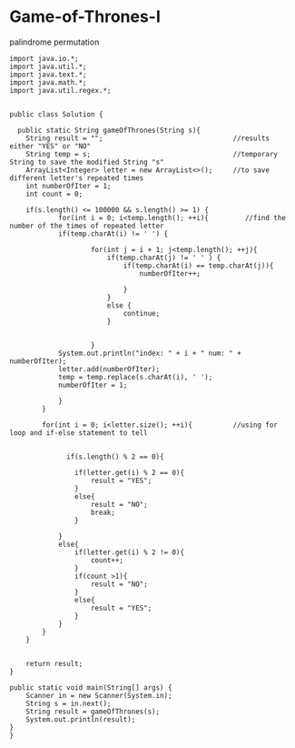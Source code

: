 # Game-of-Thrones-I
palindrome permutation


    import java.io.*;
    import java.util.*;
    import java.text.*;
    import java.math.*;
    import java.util.regex.*;
    
    
    public class Solution {

      public static String gameOfThrones(String s){
        String result = "";                                //results either "YES" or "NO"
        String temp = s;                                   //temporary String to save the modified String "s"
        ArrayList<Integer> letter = new ArrayList<>();     //to save different letter's repeated times
        int numberOfIter = 1;
        int count = 0;
        
        if(s.length() <= 100000 && s.length() >= 1) {
        		for(int i = 0; i<temp.length(); ++i){         //find the number of the times of repeated letter
                if(temp.charAt(i) != ' ') {

            			for(int j = i + 1; j<temp.length(); ++j){
            				if(temp.charAt(j) != ' ' ) {
            					if(temp.charAt(i) == temp.charAt(j)){
            						numberOfIter++;
                            
            					}
            				}
            				else {
            					continue;
            				}
                    
                    
            			}
                System.out.println("index: " + i + " num: " + numberOfIter);
                letter.add(numberOfIter);
                temp = temp.replace(s.charAt(i), ' ');
                numberOfIter = 1;

                }     
            }
            
            for(int i = 0; i<letter.size(); ++i){          //using for loop and if-else statement to tell 

                  
                  if(s.length() % 2 == 0){
                    
                    if(letter.get(i) % 2 == 0){
                        result = "YES";
                    }
                    else{
                        result = "NO";
                        break;
                    }
                    
                }
                else{
                    if(letter.get(i) % 2 != 0){
                        count++;
                    }
                    if(count >1){
                        result = "NO";
                    }
                    else{
                        result = "YES";
                    }
                }   
            }
        }

        
        return result;
    }

    public static void main(String[] args) {
        Scanner in = new Scanner(System.in);
        String s = in.next();
        String result = gameOfThrones(s);
        System.out.println(result);
    }
    }
